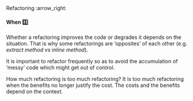 <link rel="stylesheet" href="{{baseUrl}}/css/textbook.css">

<div class="website-content">

<div id="path">Refactoring :arrow_right: </div>

<div id="title">

#### When :three:

</div>

<div id="body">

Whether a refactoring improves the code or degrades it depends on the situation.  That is why some refactorings are ‘opposites’ of each other (e.g. _extract method vs inline method_).

It is important to refactor frequently so as to avoid the accumulation of ‘messy’ code which might get out of control.

How much refactoring is too much refactoring? It is too much refactoring when the benefits no longer justify the cost. The costs and the benefits depend on the context.

</div>

<div id="extras">

<include src="exercises.md" />

<div>

</div>
